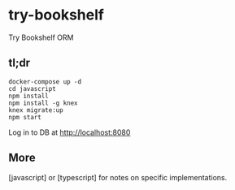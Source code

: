 # try-bookshelf

Try Bookshelf ORM

## tl;dr

    docker-compose up -d
    cd javascript
    npm install
    npm install -g knex
    knex migrate:up
    npm start

Log in to DB at <http://localhost:8080>

## More

[javascript] or [typescript] for notes on specific implementations.
